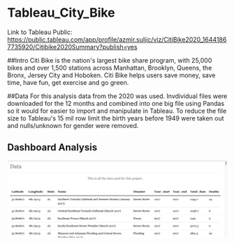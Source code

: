 # Tableau_City_Bike
Link to Tableau Public:
https://public.tableau.com/app/profile/azmir.suljic/viz/CitiBike2020_16441867735920/Citibike2020Summary?publish=yes 


##Intro
Citi Bike is the nation's largest bike share program, with 25,000 bikes and over 1,500 stations across Manhattan, Brooklyn, Queens, the Bronx, Jersey City and Hoboken. Citi Bike helps users save money, save time, have fun, get exercise and go green. 

##Data
For this analysis data from the 2020 was used. Invdividual files were downloaded for the 12 months and combined into one big file using Pandas so it would for easier to import and manipulate in Tableau. To reduce the file size to Tableau's 15 mil row limit the birth years before 1949 were taken out and nulls/unknown for gender were removed. 

## Dashboard Analysis
<img width="592" alt="Screen Shot 2021-10-28 at 6 29 10 PM" src="https://github.com/azmir0218/Severe_Weather/blob/main/Resources/data1.png">